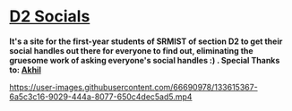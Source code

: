 <h1><a href="https://www.github.com/ironnicko/d2socials">D2 Socials</a></h1>

**It's a site for the first-year students of SRMIST of section D2 to
get their social handles out there for everyone to find out,
eliminating the gruesome work of asking everyone's social handles :)
. Special Thanks to: <a href="https://github.com/Rajaniraiyn">Akhil</a>**



https://user-images.githubusercontent.com/66690978/133615367-6a5c3c16-9029-444a-8077-650c4dec5ad5.mp4

